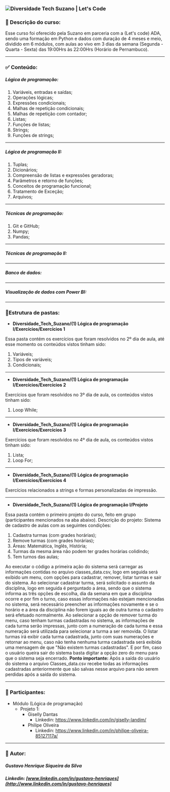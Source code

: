 ### <img src="https://lc-public-assets.s3.sa-east-1.amazonaws.com/images/processos-seletivos/suzano-diversidade-tech/thumb-metatag.png" alt="Diversidade Tech Suzano | Let's Code"  /> 



### :page_facing_up: Descrição do curso:

Esse curso foi oferecido pela Suzano em parceria com a (Let's code) ADA, sendo uma formação em Python e dados com duração de 4 meses e meio, dividido em 6 módulos, com aulas ao vivo em 3 dias da semana (Segunda - Quarta - Sexta) das 19:00Hrs às 22:00Hrs (Horário de Pernambuco). 

_____



### :white_check_mark: Conteúdo:

##### Lógica de programação:                                                

1. Variáveis, entradas e saídas;                                        
2. Operações lógicas;                                                          
3. Expressões condicionais;
4. Malhas de repetição condicionais;                               
5. Malhas de repetição com contador;                           
6. Listas;                                                                                
7. Funções de listas;                                                          
8. Strings;                                                                             
9. Funções de strings;

_____

##### Lógica de programação II:

1. Tuplas; 
2. Dicionários;
3. Compreensão de listas e expressões geradoras;
4. Parâmetros e retorno de funções;
5. Conceitos de programação funcional; 
6. Tratamento de Exceção; 
7. Arquivos; 

_____

##### Técnicas de programação:											

1. Git e GitHub; 
2. Numpy; 
3. Pandas;

_____

##### Técnicas de programação II: 

_____

##### Banco de dados: 															 

____

##### Visualização de dados com Power BI:

_____



###  :file_folder:Estrutura de pastas:

- **Diversidade_Tech_Suzano/(1) Lógica de programação I/Exercícios/Exercícios 1**

Essa pasta contém os exercícios que foram resolvidos no 2º dia de aula, até esse momento os conteúdos vistos tinham sido: 

1. Variáveis;
2. Tipos de variáveis; 
3. Condicionais; 

____

- **Diversidade_Tech_Suzano/(1) Lógica de programação I/Exercícios/Exercícios 2**

Exercícios que foram resolvidos no 3º dia de aula, os conteúdos vistos tinham sido: 

1. Loop While; 

____

- **Diversidade_Tech_Suzano/(1) Lógica de programação I/Exercícios/Exercícios 3**

Exercícios que foram resolvidos no 4º dia de aula, os conteúdos vistos tinham sido: 

1. Lista; 
2. Loop For;

_____

- **Diversidade_Tech_Suzano/(1) Lógica de programação I/Exercícios/Exercícios 4**

Exercícios relacionados a strings e formas personalizadas de impressão.

____

- **Diversidade_Tech_Suzano/(1) Lógica de programação I/Projeto**

Essa pasta contém o primeiro projeto do curso, feito em grupo (participantes mencionados na aba abaixo). Descrição do projeto: Sistema de cadastro de aulas com as seguintes condições: 

1. Cadastra turmas (com grades horárias);
2. Remove turmas (com grades horárias);
3. Áreas: Matemática, Inglês, História; 
4. Turmas da mesma área não podem ter grades horárias colidindo;
5. Tem turnos das aulas; 

Ao executar o código a primeira ação do sistema será carregar as informações contidas no arquivo classes_data.csv, logo em seguida será exibido um menu, com opções para cadastrar, remover, listar turmas e sair do sistema. Ao selecionar cadastrar turma, será solicitado o assunto da disciplina, logo em seguida é perguntado a área, sendo que o sistema informa as três opções de escolha, dia da semana em que a disciplina ocorre e por fim o turno, caso essas informações não estejam mencionadas no sistema, será necessário preencher as informações novamente e se o horário e a área da disciplina não forem iguais ao de outra turma o cadastro será efetuado normalmente. Ao selecionar a opção de remover turma do menu, caso tenham turmas cadastradas no sistema, as informações de cada turma serão impressas, junto com a numeração de cada turma e essa numeração será utilizada para selecionar a turma a ser removida. O listar turmas irá exibir cada turma cadastrada, junto com suas numerações e retornar ao menu, caso não tenha nenhuma turma cadastrada será exibida uma mensagem de que "Não existem turmas cadastradas". E por fim, caso o usuário queira sair do sistema basta digitar a opção zero do menu para que o sistema seja encerrado. **Ponto importante:** Após a saída do usuário do sistema o arquivo Classes_data.csv recebe todas as informações cadastradas anteriormente que são salvas nesse arquivo para não serem perdidas após a saída do sistema. 

______

### :busts_in_silhouette: Participantes:

- Módulo (Lógica de programação)
  - Projeto 1: 
    - Giselly Dantas
      - Linkedin: https://www.linkedin.com/in/giselly-landim/
    - Philipe Oliveira
      - Linkedin: https://www.linkedin.com/in/philipe-oliveira-85127117a/

_____

### 👨 Autor:

##### Gustavo Henrique Siqueira da Silva

##### Linkedin: [www.linkedin.com/in/gustavo-henriques](http://www.linkedin.com/in/gustavo-henriques)